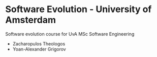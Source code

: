 # Software Evolution - University of Amsterdam

Software evolution course for UvA MSc Software Engineering

- Zacharopulos Theologos
- Yoan-Alexander Grigorov
